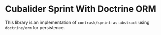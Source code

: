 Cubalider Sprint With Doctrine ORM
==================================

This library is an implementation of `contrask/sprint-as-abstract` using
`doctrine/orm` for persistence.

